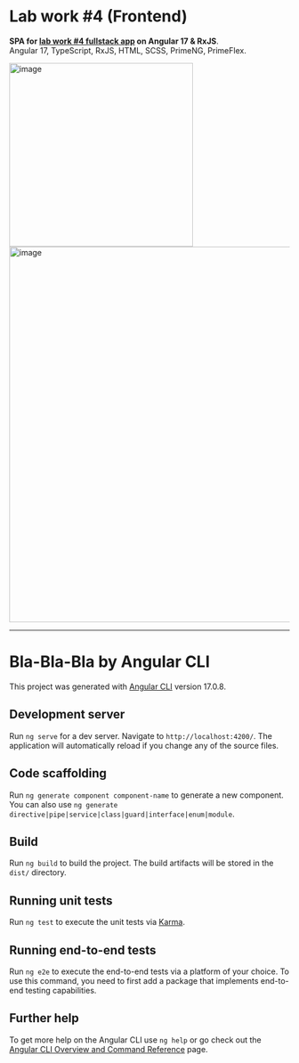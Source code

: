# Lab work #4 (Frontend)

**SPA for [lab work #4 fullstack app](https://github.com/foliageh/itmo-web-lab4) on Angular 17 & RxJS**.  
Angular 17, TypeScript, RxJS, HTML, SCSS, PrimeNG, PrimeFlex.

<img src="https://github.com/foliageh/itmo-web-lab4/assets/46216950/1ee767e8-1170-4326-aaf0-de7784a48c1f" alt="image" width="330">
<img src="https://github.com/foliageh/itmo-web-lab4/assets/46216950/2bd81da9-3928-4270-bc42-c5a75a252ee5" alt="image" width="675">

---

# Bla-Bla-Bla by Angular CLI

This project was generated with [Angular CLI](https://github.com/angular/angular-cli) version 17.0.8.

## Development server

Run `ng serve` for a dev server. Navigate to `http://localhost:4200/`. The application will automatically reload if you
change any of the source files.

## Code scaffolding

Run `ng generate component component-name` to generate a new component. You can also
use `ng generate directive|pipe|service|class|guard|interface|enum|module`.

## Build

Run `ng build` to build the project. The build artifacts will be stored in the `dist/` directory.

## Running unit tests

Run `ng test` to execute the unit tests via [Karma](https://karma-runner.github.io).

## Running end-to-end tests

Run `ng e2e` to execute the end-to-end tests via a platform of your choice. To use this command, you need to first add a
package that implements end-to-end testing capabilities.

## Further help

To get more help on the Angular CLI use `ng help` or go check out
the [Angular CLI Overview and Command Reference](https://angular.io/cli) page.
